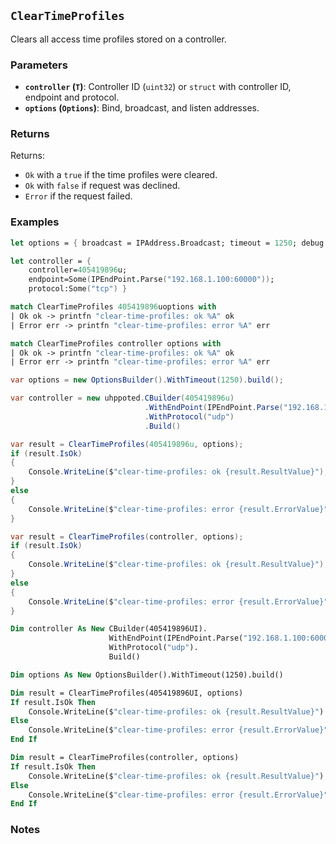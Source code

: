 ## `ClearTimeProfiles`

Clears all access time profiles stored on a controller.

### Parameters
- **`controller` (`T`)**: Controller ID (`uint32`) or `struct` with controller ID, endpoint and protocol.
- **`options` (`Options`)**: Bind, broadcast, and listen addresses.

### Returns

Returns:
- `Ok` with a `true` if the time profiles were cleared.
- `Ok` with `false` if request was declined.
- `Error` if the request failed.

### Examples

```fsharp
let options = { broadcast = IPAddress.Broadcast; timeout = 1250; debug = true }

let controller = { 
    controller=405419896u; 
    endpoint=Some(IPEndPoint.Parse("192.168.1.100:60000")); 
    protocol:Some("tcp") }

match ClearTimeProfiles 405419896uoptions with
| Ok ok -> printfn "clear-time-profiles: ok %A" ok
| Error err -> printfn "clear-time-profiles: error %A" err

match ClearTimeProfiles controller options with
| Ok ok -> printfn "clear-time-profiles: ok %A" ok
| Error err -> printfn "clear-time-profiles: error %A" err
```

```csharp
var options = new OptionsBuilder().WithTimeout(1250).build();

var controller = new uhppoted.CBuilder(405419896u)
                              .WithEndPoint(IPEndPoint.Parse("192.168.1.100:60000"))
                              .WithProtocol("udp")
                              .Build()

var result = ClearTimeProfiles(405419896u, options);
if (result.IsOk)
{
    Console.WriteLine($"clear-time-profiles: ok {result.ResultValue}");
}
else
{
    Console.WriteLine($"clear-time-profiles: error {result.ErrorValue}");
}

var result = ClearTimeProfiles(controller, options);
if (result.IsOk)
{
    Console.WriteLine($"clear-time-profiles: ok {result.ResultValue}");
}
else
{
    Console.WriteLine($"clear-time-profiles: error {result.ErrorValue}");
}
```

```vb
Dim controller As New CBuilder(405419896UI).
                      WithEndPoint(IPEndPoint.Parse("192.168.1.100:60000")).
                      WithProtocol("udp").
                      Build()

Dim options As New OptionsBuilder().WithTimeout(1250).build()

Dim result = ClearTimeProfiles(405419896UI, options)
If result.IsOk Then
    Console.WriteLine($"clear-time-profiles: ok {result.ResultValue}")
Else
    Console.WriteLine($"clear-time-profiles: error {result.ErrorValue}")
End If

Dim result = ClearTimeProfiles(controller, options)
If result.IsOk Then
    Console.WriteLine($"clear-time-profiles: ok {result.ResultValue}")
Else
    Console.WriteLine($"clear-time-profiles: error {result.ErrorValue}")
End If
```

### Notes

